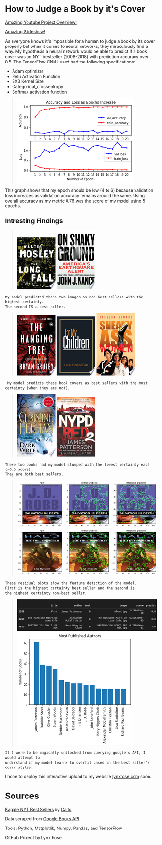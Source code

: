 # How to Judge a Book by it's Cover

[Amazing Youtube Project Overview!](https://youtu.be/tJtXw1NoL1I)

[Amazing Slideshow!](https://docs.google.com/presentation/d/1dBOCxwwQhlkWENBlZSQ7UV_Y1bZGVbXeL5g2gCk_074/edit?usp=sharing)

As everyone knows it's impossible for a human to judge a book by its cover properly but when it comes to neural networks, they miraculously find a way. My hypothesis a neural network would be able to predict if a book cover was an NYT bestseller (2008-2018) with prediction accuracy over 0.5. 
The TensorFlow CNN I used had the following specifications:
 * Adam optimizer
 * Relu Activation Function
 * 3X3 Kernel Size
 * Categorical_crossentropy
 * Softmax activation function
 
>![](graphs/epoch_scores.png)

This graph shows that my epoch should be low (4 to 6) because validation loss increases as validation accuracy remains around the same.
Using overall accuracy as my metric 0.76 was the score of my model using 5 epochs. 

## Intresting Findings
>![](image_findings/worst_best_cover.jpg)
![](image_findings/worst_cover.jpg)

	My model predicted these two images as non-best sellers with the highest certainty.
	The second IS a best seller.

>![](image_findings/Best_Non1.jpg)
![](image_findings/Best_Non2.jpg)
![](image_findings/Best_Non3.jpg)

     My model predicts these book covers as best sellers with the most certainty (when they are not).

>![](image_findings/Uncertain.jpg)
![](image_findings/algorithm_most_uncertain.jpg)

    These two books had my model stumped with the lowest certainty each (~0.5 score).
    They are both best sellers.

>![](image_findings/best_residuals.png)
>![](image_findings/non_residuals.png)

    These residual plots show the feature detection of the model.
    First is the highest certainty best seller and the second is 
    the highest certainty non-best seller. 

>![](image_findings/non_from_best_authors.png)
>![](graphs/Most_Published_Authors.png)

    If I were to be magically unblocked from querying google's API, I would attempt to 
    understand if my model learns to overfit based on the best seller's cover styles. 


I hope to deploy this interactive upload to my website [lynxrose.com](lynxrose.com) soon.

# Sources
[Kaggle NYT Best Sellers](https://www.kaggle.com/cmenca/new-york-times-hardcover-fiction-best-sellers) by [Carlo](https://www.kaggle.com/cmenca)

Data scraped from [Google Books API](https://developers.google.com/books/docs/overview)

Tools: Python, Matplotlib, Numpy, Pandas, and TensorFlow

GitHub Project by Lynx Rose
